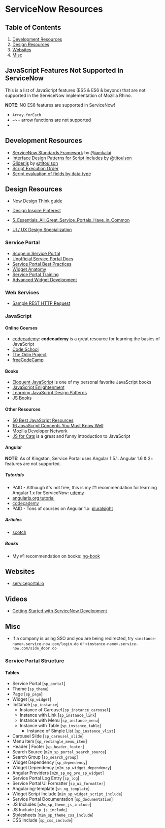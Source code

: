 # ServiceNow Resources

## Table of Contents
1. [Development Resources](#development-resources)
1. [Design Resources](#development-resources)
1. [Websites](#websites)
1. [Misc](#misc)


## JavaScript Features Not Supported In ServiceNow
This is a list of JavaScript features (ES5 & ES6 & beyond) that are not supported in the ServiceNow implementation of Mozilla Rhino. 

**NOTE**: NO ES6 features are supported in ServiceNow!

- `Array.forEach`
- `=>` - arrow functions are not supported
- 


## Development Resources
- [ServiceNow Standards Framework](https://github.com/iamkalai/SNStandardsFramework) by [@iamkalai](https://github.com/iamkalai)
- [Interface Design Patterns for Script Includes](https://codecreative.io/servicenow/interface-design-patterns-for-script-includes) by [@tltoulson](https://github.com/tltoulson)
- [Glider.js](https://github.com/tltoulson/Glider.js) by [@tltoulson](https://github.com/tltoulson)
- [Script Execution Order](https://docs.servicenow.com/bundle/jakarta-servicenow-platform/page/script/general-scripting/reference/r_ExecutionOrderScriptsAndEngines.html)
- [Script evaluation of fields by data type](https://docs.servicenow.com/bundle/jakarta-servicenow-platform/page/script/general-scripting/reference/r_ScriptingOfFieldTypes.html)

## Design Resources

- [Now Design Think guide](https://sc.service-now.com/snideation)
- [Design Inspire Pinterest](https://br.pinterest.com/pin/126523070762771874/)
- [5_Essentials_All_Great_Service_Portals_Have_in_Common](https://www.cernasolutions.com/images/webinar/5_Essentials_All_Great_Service_Portals_Have_in_Common.pdf)

- [UI / UX Design Specialization](https://www.coursera.org/specializations/ui-ux-design)


### Service Portal
- [Scope in Service Portal](https://www.dylanlindgren.com/2017/10/28/service-portal-fundamentals-angularjs-scopes/)
- [Unofficial Service Portal Docs](https://github.com/newrocketinc/service-portal-docs)
- [Service Portal Best Practices](https://github.com/platform-experience/serviceportal-best-practice)
- [Widget Anatomy](https://www.youtube.com/watch?v=MllpUpcl6TI)
- [Service Portal  Training](https://developer.servicenow.com/app.do#!/trainlist/app_store_learnv2_serviceportal_jakarta_service_portal?v=jakarta)
- [Advanced Widget Development](https://developer.servicenow.com/app.do#!/creatorcon/CCW1088/creatorcon_18_CCW1088_5_sharing_data_and_events)


### Web Services
- [Sample REST HTTP Request](https://gist.github.com/bryanbarnard/1f2d9e819dfb5fad41a3)

### JavaScript
#### Online Courses
- [codecademy](https://www.codecademy.com/learn/introduction-to-javascript): **codecademy** is a great resource for learning the basics of JavaScript
- [Code School](https://www.codeschool.com/learn/javascript)
- [The Odin Project](https://www.theodinproject.com/courses/javascript-and-jquery)
- [freeCodeCamp](https://www.freecodecamp.org)


#### Books
- [Eloquent JavaScript](http://eloquentjavascript.net/) is one of my personal favorite JavaScript books
- [JavaScript Enlightenment](http://www.javascriptenlightenment.com/)
- [Learning JavaScript Design Patterns](https://addyosmani.com/resources/essentialjsdesignpatterns/book/)
- [JS Books](http://jsbooks.revolunet.com/)


#### Other Resources
- [50 Best JavaScript Resources](https://medium.com/coderbyte/50-resources-to-help-you-start-learning-javascript-in-2017-4c70b222a3b9)
- [16 JavaScript Concepts You Must Know Well](http://javascriptissexy.com/16-javascript-concepts-you-must-know-well/)
- [Mozilla Developer Network](https://developer.mozilla.org/en-US/docs/Learn/JavaScript)
- [JS for Cats](http://jsforcats.com/) is a great and funny introduction to JavaScript

#### Angular
**NOTE:** As of Kingston, Service Portal uses Angular 1.5.1. Angular 1.6 & 2+ features are not supported. 
##### Tutorials
- PAID - Although it's not free, this is my #1 recommendation for learning Angular 1.x for ServiceNow: [udemy](https://www.udemy.com/learn-angularjs/)
- [angularjs.org tutorial](https://docs.angularjs.org/tutorial)
- [codecademy](https://www.codecademy.com/learn/learn-angularjs)
- PAID - Tons of courses on Angular 1.x: [pluralsight](https://www.pluralsight.com/paths/angular-js)

##### Articles
- [scotch](https://scotch.io/tutorials/angularjs-1-x-fundamentals-part-1)

##### Books
- My #1 recommendation on books: [ng-book](https://www.ng-book.com/)

## Websites

- [serviceportal.io](https://serviceportal.io)

## Videos
- [Getting Started with ServiceNow Development](https://www.youtube.com/playlist?list=PL3rNcyAiDYK0maVCCzBAGKGcILgBgiP7Z)



## Misc
- If a company is using SSO and you are being redirected, try `<instance-name>.service-now.com/login.do` or `<instance-name>.service-now.com/side_door.do`


### Service Portal Structure
#### Tables
- Service Portal [`sp_portal`]
- Theme [`sp_theme`]
- Page [`sp_page`]
- Widget [`sp_widget`]
- Instance [`sp_instance`]
    - Instance of Carousel [`sp_instance_carousel`]
    - Instance with Link [`sp_instance_link`]
    - Instance with Menu [`sp_instance_menu`]
    - Instance with Table [`sp_instance_table`]
        - Instance of Simple List [`sp_instance_vlist`]
- Carousel Slide [`sp_carousel_slide`]
- Menu Item [`sp_rectangle_menu_item`]
- Header | Footer [`sp_header_footer`]
- Search Source [`m2m_sp_portal_search_source`]
- Search Group [`sp_search_group`]
- Widget Dependency [`sp_dependency`]
- Widget Dependency [`m2m_sp_widget_dependency`]
- Angular Providers [`m2m_sp_ng_pro_sp_widget`]
- Service Portal Log Entry [`sp_log`]
- Service Portal UI Formatter [`sp_ui_formatter`]
- Angular ng-template [`sn_ng_template`]
- Widget Script Include [`m2m_sp_widget_script_include`]
- Service Portal Documentation [`sp_documentation`]
- JS Includes [`m2m_sp_theme_js_include`]
- JS Include [`sp_js_include`]
- Stylesheets [`m2m_sp_theme_css_include`]
- CSS Include [`sp_css_include`]
